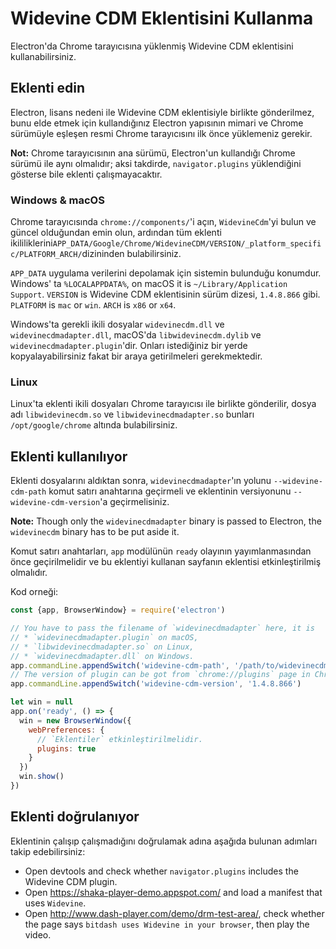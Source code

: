 # Widevine CDM Eklentisini Kullanma

Electron'da Chrome tarayıcısına yüklenmiş Widevine CDM eklentisini kullanabilirsiniz.

## Eklenti edin

Electron, lisans nedeni ile Widevine CDM eklentisiyle birlikte gönderilmez, bunu elde etmek için kullandığınız Electron yapısının mimari ve Chrome sürümüyle eşleşen resmi Chrome tarayıcısını ilk önce yüklemeniz gerekir.

**Not:** Chrome tarayıcısının ana sürümü, Electron'un kullandığı Chrome sürümü ile aynı olmalıdır; aksi takdirde, `navigator.plugins` yüklendiğini gösterse bile eklenti çalışmayacaktır.

### Windows & macOS

Chrome tarayıcısında `chrome://components/`'i açın, `WidevineCdm`'yi bulun ve güncel olduğundan emin olun, ardından tüm eklenti ikililiklerini`APP_DATA/Google/Chrome/WidevineCDM/VERSION/_platform_specific/PLATFORM_ARCH/`dizininden bulabilirsiniz.

`APP_DATA` uygulama verilerini depolamak için sistemin bulunduğu konumdur. Windows' ta `%LOCALAPPDATA%`, on macOS it is `~/Library/Application Support`. `VERSION` is Widevine CDM eklentisinin sürüm dizesi, `1.4.8.866` gibi. `PLATFORM` is `mac` or `win`. `ARCH` is `x86` or `x64`.

Windows'ta gerekli ikili dosyalar `widevinecdm.dll` ve `widevinecdmadapter.dll`, macOS'da `libwidevinecdm.dylib` ve `widevinecdmadapter.plugin`'dir. Onları istediğiniz bir yerde kopyalayabilirsiniz fakat bir araya getirilmeleri gerekmektedir.

### Linux

Linux'ta eklenti ikili dosyaları Chrome tarayıcısı ile birlikte gönderilir, dosya adı `libwidevinecdm.so` ve `libwidevinecdmadapter.so` bunları `/opt/google/chrome` altında bulabilirsiniz.

## Eklenti kullanılıyor

Eklenti dosyalarını aldıktan sonra, `widevinecdmadapter`'ın yolunu `--widevine-cdm-path` komut satırı anahtarına geçirmeli ve eklentinin versiyonunu `--widevine-cdm-version`'a geçirmelisiniz.

**Note:** Though only the `widevinecdmadapter` binary is passed to Electron, the `widevinecdm` binary has to be put aside it.

Komut satırı anahtarları, `app` modülünün `ready` olayının yayımlanmasından önce geçirilmelidir ve bu eklentiyi kullanan sayfanın eklentisi etkinleştirilmiş olmalıdır.

Kod orneği:

```javascript
const {app, BrowserWindow} = require('electron')

// You have to pass the filename of `widevinecdmadapter` here, it is
// * `widevinecdmadapter.plugin` on macOS,
// * `libwidevinecdmadapter.so` on Linux,
// * `widevinecdmadapter.dll` on Windows.
app.commandLine.appendSwitch('widevine-cdm-path', '/path/to/widevinecdmadapter.plugin')
// The version of plugin can be got from `chrome://plugins` page in Chrome.
app.commandLine.appendSwitch('widevine-cdm-version', '1.4.8.866')

let win = null
app.on('ready', () => {
  win = new BrowserWindow({
    webPreferences: {
      // `Eklentiler` etkinleştirilmelidir.
      plugins: true
    }
  })
  win.show()
})
```

## Eklenti doğrulanıyor

Eklentinin çalışıp çalışmadığını doğrulamak adına aşağıda bulunan adımları takip edebilirsiniz:

* Open devtools and check whether `navigator.plugins` includes the Widevine CDM plugin.
* Open https://shaka-player-demo.appspot.com/ and load a manifest that uses `Widevine`.
* Open http://www.dash-player.com/demo/drm-test-area/, check whether the page says `bitdash uses Widevine in your browser`, then play the video.